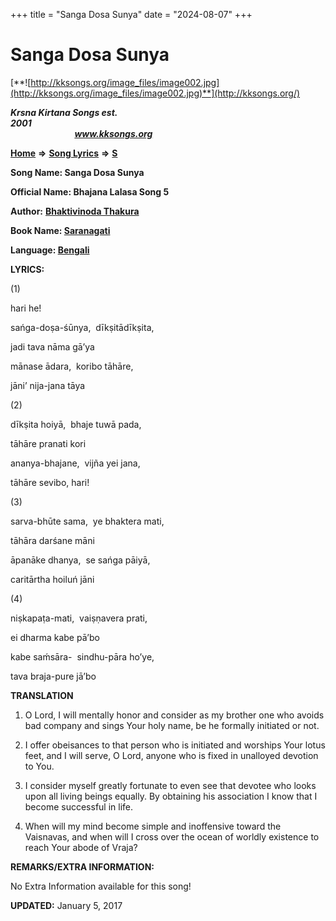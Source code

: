 +++
title = "Sanga Dosa Sunya"
date = "2024-08-07"
+++

# Sanga Dosa Sunya
[**![http://kksongs.org/image_files/image002.jpg](http://kksongs.org/image_files/image002.jpg)**](http://kksongs.org/)

**_Krsna Kirtana Songs est. 2001_**                                                                                                                                                 **_www.kksongs.org_**

**[Home](http://kksongs.org/)** **⇒** **[Song Lyrics](http://kksongs.org/lyrics.html)** **⇒** **[S](http://kksongs.org/songs/song_s.html)**

**Song Name: Sanga Dosa Sunya**

**Official Name: Bhajana Lalasa Song 5**

**Author:** [**Bhaktivinoda Thakura**](http://kksongs.org/authors/list/bhaktivinoda.html)

**Book Name: [Saranagati](http://kksongs.org/authors/literature/saranagati.html)**

**Language: [Bengali](http://kksongs.org/language/list/bengali.html)**

**LYRICS:**

(1)

hari he!

sańga-doṣa-śūnya,  dīkṣitādīkṣita,

jadi tava nāma gā’ya

mānase ādara,  koribo tāhāre,

jāni’ nija-jana tāya

(2)

dīkṣita hoiyā,  bhaje tuwā pada,

tāhāre pranati kori

ananya-bhajane,  vijña yei jana,

tāhāre sevibo, hari!

(3)

sarva-bhūte sama,  ye bhaktera mati,

tāhāra darśane māni

āpanāke dhanya,  se sańga pāiyā,

caritārtha hoiluń jāni

(4)

niṣkapaṭa-mati,  vaiṣṇavera prati,

ei dharma kabe pā’bo

kabe saḿsāra-  sindhu-pāra ho’ye,

tava braja-pure jā’bo

**TRANSLATION**

1) O Lord, I will mentally honor and consider as my brother one who avoids bad company and sings Your holy name, be he formally initiated or not.

2) I offer obeisances to that person who is initiated and worships Your lotus feet, and I will serve, O Lord, anyone who is fixed in unalloyed devotion to You.

3) I consider myself greatly fortunate to even see that devotee who looks upon all living beings equally. By obtaining his association I know that I become successful in life.

4) When will my mind become simple and inoffensive toward the Vaisnavas, and when will I cross over the ocean of worldly existence to reach Your abode of Vraja?

**REMARKS/EXTRA INFORMATION:**

No Extra Information available for this song!

**UPDATED:** January 5, 2017